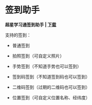 # 签到助手

**超星学习通签到助手 | [下载](https://github.com/Edsuns/Star/releases)**

支持的签到：

- 普通签到

- 拍照签到（可自定义照片）

- 手势签到（不知道手势也可以签到）

- 签到码签到（不知道签到码也可以签到）

- 二维码签到（过期的二维码也可以签到）

- 位置签到（可自定义位置名称、经纬度）
